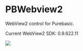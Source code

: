 # PBWebview2

WebView2 control for Purebasic.

Current WebView2 SDK: 0.9.622.11

[![](https://www.paypalobjects.com/en_US/i/btn/btn_donateCC_LG.gif)](https://www.paypal.com/cgi-bin/webscr?cmd=_s-xclick&hosted_button_id=PU4CAZVWQDCBJ)
